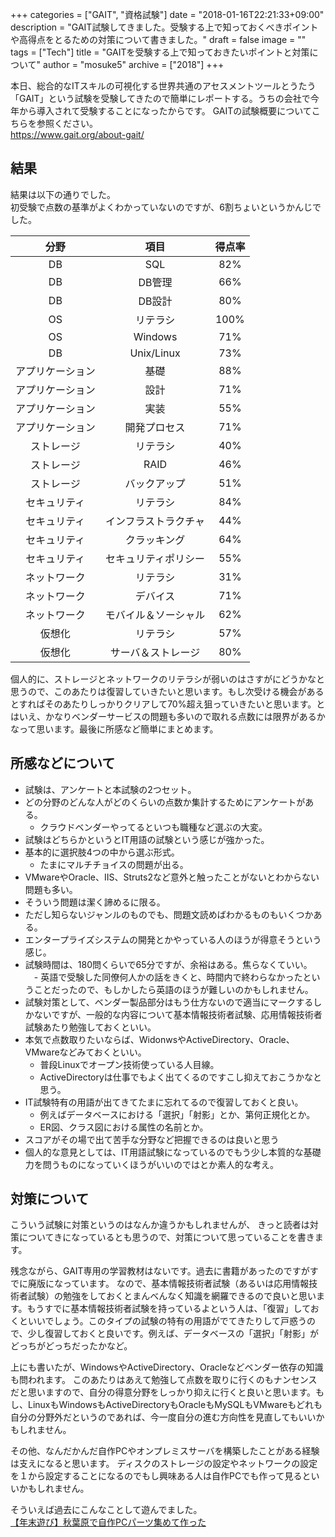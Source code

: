 +++
categories = ["GAIT", "資格試験"]
date = "2018-01-16T22:21:33+09:00"
description = "GAIT試験してきました。受験する上で知っておくべきポイントや高得点をとるための対策について書きました。"
draft = false
image = ""
tags = ["Tech"]
title = "GAITを受験する上で知っておきたいポイントと対策について"
author = "mosuke5"
archive = ["2018"]
+++

本日、総合的なITスキルの可視化する世界共通のアセスメントツールとうたう「GAIT」という試験を受験してきたので簡単にレポートする。うちの会社で今年から導入されて受験することになったからです。
GAITの試験概要についてこちらを参照ください。  
https://www.gait.org/about-gait/

<!--more-->

## 結果
結果は以下の通りでした。  
初受験で点数の基準がよくわかっていないのですが、6割ちょいというかんじでした。

|分野|項目|得点率|
|:--:|:--:|:--:|
|DB|SQL|82%|
|DB|DB管理|66%|
|DB|DB設計|80%|
|OS|リテラシ|100%|
|OS|Windows|71%|
|DB|Unix/Linux|73%|
|アプリケーション|基礎|88%|
|アプリケーション|設計|71%|
|アプリケーション|実装|55%|
|アプリケーション|開発プロセス|71%|
|ストレージ|リテラシ|40%|
|ストレージ|RAID|46%|
|ストレージ|バックアップ|51%|
|セキュリティ|リテラシ|84%|
|セキュリティ|インフラストラクチャ|44%|
|セキュリティ|クラッキング|64%|
|セキュリティ|セキュリティポリシー|55%|
|ネットワーク|リテラシ|31%|
|ネットワーク|デバイス|71%|
|ネットワーク|モバイル＆ソーシャル|62%|
|仮想化|リテラシ|57%|
|仮想化|サーバ＆ストレージ|80%|

個人的に、ストレージとネットワークのリテラシが弱いのはさすがにどうかなと思うので、このあたりは復習していきたいと思います。もし次受ける機会があるとすればそのあたりしっかりクリアして70%超え狙っていきたいと思います。とはいえ、かなりベンダーサービスの問題も多いので取れる点数には限界があるかなって思います。最後に所感など簡単にまとめます。

## 所感などについて
- 試験は、アンケートと本試験の2つセット。
- どの分野のどんな人がどのくらいの点数か集計するためにアンケートがある。
    - クラウドベンダーやってるといつも職種など選ぶの大変。
- 試験はどちらかというとIT用語の試験という感じが強かった。
- 基本的に選択肢4つの中から選ぶ形式。
  - たまにマルチチョイスの問題が出る。
- VMwareやOracle、IIS、Struts2など意外と触ったことがないとわからない問題も多い。
- そういう問題は潔く諦めるに限る。
- ただし知らないジャンルのものでも、問題文読めばわかるものもいくつかある。
- エンタープライズシステムの開発とかやっている人のほうが得意そうという感じ。
- 試験時間は、180問くらいで65分ですが、余裕はある。焦らなくていい。
　- 英語で受験した同僚何人かの話をきくと、時間内で終わらなかったということだったので、もしかしたら英語のほうが難しいのかもしれません。
- 試験対策として、ベンダー製品部分はもう仕方ないので適当にマークするしかないですが、一般的な内容について基本情報技術者試験、応用情報技術者試験あたり勉強しておくといい。
- 本気で点数取りたいならば、WidonwsやActiveDirectory、Oracle、VMwareなどみておくといい。
  - 普段Linuxでオープン技術使っている人目線。
  - ActiveDirectoryは仕事でもよく出てくるのですこし抑えておこうかなと思う。
- IT試験特有の用語が出てきてたまに忘れてるので復習しておくと良い。
  - 例えばデータベースにおける「選択」「射影」とか、第何正規化とか。
  - ER図、クラス図における属性の名前とか。
- スコアがその場で出て苦手な分野など把握できるのは良いと思う
- 個人的な意見としては、IT用語試験になっているのでもう少し本質的な基礎力を問うものになっていくほうがいいのではとか素人的な考え。

## 対策について
こういう試験に対策というのはなんか違うかもしれませんが、
きっと読者は対策についてきになっているとも思うので、対策について思っていることを書きます。

残念ながら、GAIT専用の学習教材はないです。過去に書籍があったのですがすでに廃版になっています。
なので、基本情報技術者試験（あるいは応用情報技術者試験）の勉強をしておくとまんべんなく知識を網羅できるので良いと思います。もうすでに基本情報技術者試験を持っているよという人は、「復習」しておくといいでしょう。このタイプの試験の特有の用語がでてきたりして戸惑うので、少し復習しておくと良いです。例えば、データベースの「選択」「射影」がどっちがどっちだったかなど。

上にも書いたが、WindowsやActiveDirectory、Oracleなどベンダー依存の知識も問われます。
このあたりはあえて勉強して点数を取りに行くのもナンセンスだと思いますので、自分の得意分野をしっかり抑えに行くと良いと思います。もし、LinuxもWindowsもActiveDirectoryもOracleもMySQLもVMwareもどれも自分の分野外だというのであれば、今一度自分の進む方向性を見直してもいいかもしれません。

その他、なんだかんだ自作PCやオンプレミスサーバを構築したことがある経験は支えになると思います。
ディスクのストレージの設定やネットワークの設定を１から設定することになるのでもし興味ある人は自作PCでも作って見るといいかもしれません。

そういえば過去にこんなことして遊んでました。  
[【年末遊び】秋葉原で自作PCパーツ集めて作った](https://blog.mosuke.tech/entry/2014/12/29/154251/)